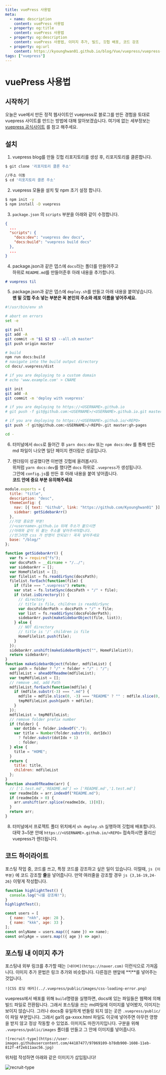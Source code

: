 ```yaml
---
title: vuePress 사용법
meta:
  - name: description
    content: vuePress 사용법
  - property: og:title
    content: vuePress 사용법
  - property: og:description
    content: vuePress 사용법, 이미지 추가, 빌드, 깃헙 배포, 코드 강조
  - property: og:url
    content: https://kyounghwan01.github.io/blog/Vue/vuepress/vuepress-start/
tags: ["vuepress"]
---
```


# vuePress 사용법

## 시작하기

오늘은 vue에서 만든 정적 웹사이트인 vuepress로 블로그를 만든 경험을 토대로 vuepress 사이트를 만드는 방법에 대해 알아보겠습니다.
여기에 없는 세부정보는 [vuepress 공식사이트](https://vuepress.vuejs.org/guide/) 를 참고 해주세요.

## 설치

1. vuepress blog를 만들 깃헙 리포지토리를 생성 후, 리포지토리를 클론합니다.

```sh
$ git clone '리포지토리 클론 주소'

//주소 이동
$ cd '리포지토리 클론 주소'
```

2. vuepress 모듈을 설치 및 npm 초기 설정 합니다.

```sh
$ npm init -y
$ npm install -D vuepress
```

3. `package.json` 의 `scripts` 부분을 아래와 같이 수정합니다.

```json
{
  ...
  "scripts": {
    "docs:dev": "vuepress dev docs",
    "docs:build": "vuepress build docs"
  },
  ...
}
```

4. package.json과 같은 뎁스에 `docs`라는 폴더를 만들어주고 <br>하위로 `README.md`를 만들어준후 아래 내용을 추가합니다.

```md
# vuepress til
```

5. package.json과 같은 뎁스에 `deploy.sh`를 만들고 아래 내용을 붙여넣습니다.<br>
   **맨 밑 깃헙 주소 넣는 부분은 꼭 본인의 주소와 레포 이름을 넣어주세요.**

```sh
#!/usr/bin/env sh

# abort on errors
set -e

git pull
git add -A
git commit -m "$1 $2 $3 --all.sh master"
git push origin master

# build
npm run docs:build
# navigate into the build output directory
cd docs/.vuepress/dist

# if you are deploying to a custom domain
# echo 'www.example.com' > CNAME

git init
git add -A
git commit -m 'deploy with vuepress'

# if you are deploying to https://<USERNAME>.github.io
# git push -f git@github.com:<USERNAME>/<USERNAME>.github.io.git master

# if you are deploying to https://<USERNAME>.github.io/<REPO>
git push -f git@github.com:<USERNAME>/<REPO>.git master:gh-pages

cd -
```

6. 터미널에서 `docs`로 들어간 후 `yarn docs:dev` 또는 `npm docs:dev` 를 통해 만든 md 파일이 나오면 일단 페이지 렌더링은 성공입니다.

7. 렌더링이 성공했다면 이번엔 깃헙에 올려봅시다.<br>
   위처럼 `yarn docs:dev`를 했다면 `docs` 하위로 `.vuepress`가 생성됩니다. <br>그안에 `config.js`를 만든 후 아래 내용을 붙여 넣어줍니다.<br>
   **코드 안에 중요 부분 유의해주세요**

```js
module.exports = {
  title: "title",
  description: "desc",
  themeConfig: {
    nav: [{ text: "Github", link: "https://github.com/Kyounghwan01" }],
    sidebar: getSidebarArr()
  },
  //가장 중요한 부분!
  //<username>.github.io 뒤에 주소가 붙으시면
  //아래와 같이 뒤 붙는 주소를 넣어주셔야합니다.
  //안그러면 css 가 반영이 안되요!! 꼭꼭 넣어주세요
  base: "/blog/"
};

function getSidebarArr() {
  var fs = require("fs");
  var docsPath = __dirname + "/../";
  var sidebarArr = [];
  var HomeFilelist = [];
  var filelist = fs.readdirSync(docsPath);
  filelist.forEach(function(file) {
    if (file === ".vuepress") return;
    var stat = fs.lstatSync(docsPath + "/" + file);
    if (stat.isDirectory()) {
      // directory
      // title is file, children is readdirSync
      var docsFolderPath = docsPath + "/" + file;
      var list = fs.readdirSync(docsFolderPath);
      sidebarArr.push(makeSidebarObject(file, list));
    } else {
      // NOT directory
      // title is '/' children is file
      HomeFilelist.push(file);
    }
  });
  sidebarArr.unshift(makeSidebarObject("", HomeFilelist));
  return sidebarArr;
}
function makeSidebarObject(folder, mdfileList) {
  var path = folder ? "/" + folder + "/" : "/";
  mdfileList = aheadOfReadme(mdfileList);
  var tmpMdfileList = [];
  // remove .md, add Path
  mdfileList.forEach(function(mdfile) {
    if (mdfile.substr(-3) === ".md") {
      mdfile = mdfile.slice(0, -3) === "README" ? "" : mdfile.slice(0, -3);
      tmpMdfileList.push(path + mdfile);
    }
  });
  mdfileList = tmpMdfileList;
  // remove folder prefix number
  if (folder) {
    var dotIdx = folder.indexOf(".");
    var title = Number(folder.substr(0, dotIdx))
      ? folder.substr(dotIdx + 1)
      : folder;
  } else {
    title = "HOME";
  }
  return {
    title: title,
    children: mdfileList
  };
}
function aheadOfReadme(arr) {
  // ['1.test.md','README.md'] => ['README.md','1.test.md']
  var readmeIdx = arr.indexOf("README.md");
  if (readmeIdx > 0) {
    arr.unshift(arr.splice(readmeIdx, 1)[0]);
  }
  return arr;
}
```

8. 터미널에서 프로젝트 폴더 위치에서 `sh deploy.sh` 실행하여 깃헙에 배포합니다.<br> 대략 3~5분 안에 `https://<USERNAME>.github.io/<REPO>` 접속하시면 올리신 vuepress가 렌더됩니다.

## 코드 하이라이트

포스팅 작업 중, 코드를 쓰고, 특정 코드를 강조하고 싶은 일이 있습니다.
이럴때, `js {이부분}` 에 코드 강조할 **줄**을 넣어줍니다.
만약 여러줄을 강조할 경우 `js {3,16-19,24-26}` 이렇게 작성합니다.

```js {2,4,10-11}
function highlightTest() {
  console.log("나를 강조해!");
}
highlightTest();

const users = [
  { name: "nkh", age: 28 },
  { name: "kkk", age: 33 }
];
const onlyName = users.map(({ name }) => name);
const onlyAge = users.map(({ age }) => age);
```

## 포스팅 내 이미지 추가

포스팅내 외부 링크를 추가할 때는 `[네이버](https://naver.com)` 이런식으로 가져옵니다.
이미지 추가 문법은 링크 추가와 비슷합니다. 다른점은 맨앞에 **!**를 넣어주는 것입니다.

`![CSS 로딩 에러](../.vuepress/public/images/css-loading-error.png)`

vuepress에서 배포를 위해 `build`명령을 실행하면, docs에 있는 파일들은 웹팩에 의해 빌드 파일로 전환됩니다.
그래서 포스팅을 쓰는 md파일에 이미지를 넣어봤자, 이미지는 보이지 않습니다.
그러나 docs중 유일하게 번들링 되지 않는 곳은 `.vuepress/public/` 이 파일 부분입니다.
그래서 ga의 ga-xxxx.html 파일도 이곳에 넣어주면 아무런 영향을 받지 않고 정상 작동할 수 있었죠.
이미지도 마찬가지입니다.
구분을 위해 `.vuepress/public/images` 폴더를 만들고 그 안에 이미지를 넣어줍니다.

`![recruit-type](https://user-images.githubusercontent.com/44187477/97069109-b78db900-1608-11eb-812f-4f2eb11aac56.jpg)`

위처럼 작성하면 아래와 같은 이미지가 삽입됩니다!

![recruit-type](https://user-images.githubusercontent.com/44187477/97069109-b78db900-1608-11eb-812f-4f2eb11aac56.jpg)

<TagLinks />

<Disqus />
